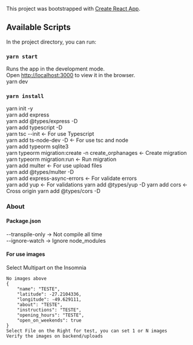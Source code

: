 This project was bootstrapped with [Create React App](https://github.com/facebook/create-react-app).

## Available Scripts

In the project directory, you can run:

### `yarn start`

Runs the app in the development mode. <br/>
Open [http://localhost:3000](http://localhost:3333) to view it in the browser. <br/>
yarn dev <br/>

### `yarn install`

yarn init -y <br/>
yarn add express <br/>
yarn add @types/express -D <br/>
yarn add typescript -D <br/>
yarn tsc --init <- For use Typescript <br/>
yarn add ts-node-dev -D <- For use tsc and node <br/>
yarn add typeorm sqlite3 <br/>
yarn typeorm migration:create -n create_orphanages <- Create migration <br/>
yarn typeorm migration:run <- Run migration <br/>
yarn add multer <- For use upload files <br/>
yarn add @types/multer -D <br/>
yarn add express-async-errors <- For validate errors <br/>
yarn add yup <- For validations
yarn add @types/yup -D
yarn add cors <- Cross origin
yarn add @types/cors -D

### About
#### Package.json
--transpile-only -> Not compile all time <br/>
--ignore-watch   -> Ignore node_modules <br/>

#### For use images
Select Multipart on the Insomnia <br/>
````
No images above
{
    "name": "TESTE",
    "latitude": -27.2104336,    
    "longitude": -49.629111,
    "about": "TESTE",    
    "instructions": "TESTE",   
    "opening_hours": "TESTE",    
    "open_on_weekends": true
}
Select File on the Right for test, you can set 1 or N images
Verify the images on backend/uploads
````